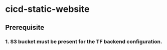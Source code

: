 # cicd-static-website
## Prerequisite

### 1. S3 bucket must be present for the TF backend configuration.
